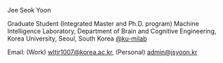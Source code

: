 Jee Seok Yoon

Graduate Student (Integrated Master and Ph.D. program)
Machine Intelligence Laboratory,
Department of Brain and Cognitive Engineering,
Korea University, Seoul, South Korea
[@ku-milab](https://github.com/ku-milab)

Email: (Work) wltjr1007@korea.ac.kr, (Personal) admin@jsyoon.kr
